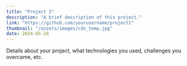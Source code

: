 ```yaml
---
title: "Project 3"
description: "A brief description of this project."
link: "https://github.com/yourusername/project1"
thumbnail: "/assets/images/cdn_temp.jpg"
date: 2024-05-28
---
```


Details about your project, what technologies you used, challenges you overcame, etc.
